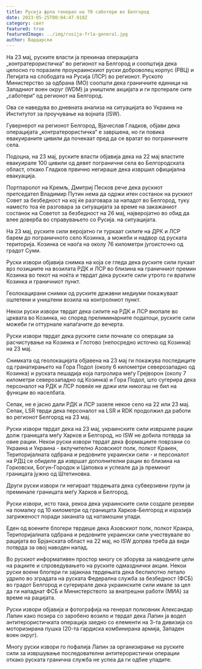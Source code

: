 ```yaml
---
title: Русија фрла генерал на 70 саботери во Белгород
date: 2023-05-25T00:04:47.918Z
category: свет
featured: true
featuredImage: ../img/rusija-frla-general.jpg
author: Вардарски
---
```

На 23 мај, руските власти ја прекинаа операцијата „контратерористичка“ во регионот на Белгород и соопштија дека целосно го поразиле проукраинскиот руски доброволец корпус (РВЦ) и Легијата на слободата на Русија (ЛСР) во регионот. Руското Министерство за одбрана (МО) соопшти дека граничните единици на Западниот воен округ (WDM) ја уништиле акцијата и ги протерале сите „саботери“ од регионот на Белгород.

Ова се наведува во дневната анализа на ситуацијата во Украина на Институтот за проучување на војната (ISW).

Гувернерот на регионот Белгород, Вјачеслав Гладков, објави дека операцијата „контратерористичка“ е завршена, но ги повика евакуираните цивили да почекаат пред да се вратат во пограничните села.

Подоцна, на 23 мај, руските власти објавија дека на 22 мај властите евакуирале 100 цивили од девет погранични села во Белгородската област, откако Гладков првично негираше дека извршил официјална евакуација.

Портпаролот на Кремљ, Дмитриј Песков рече дека рускиот претседател Владимир Путин нема да одржи итен состанок на рускиот Совет за безбедност на кој ќе разговара за нападот во Белгород, туку наместо тоа ќе разговара за ситуацијата за време на закажаниот состанок на Советот за безбедност на 26 мај, најверојатно во обид да влее доверба во справувањето со Русија. на ситуацијата.

На 23 мај, руските сили веројатно ги туркаат силите на ДРК и ЛСР барем до пограничното село Козинка, а можеби и надвор од руската територија. Козинка се наоѓа на околу 76 километри југоисточно од градот Суми.

Руски извори објавија снимка на која се гледа дека руските сили пукаат врз позициите на возилата РДК и ЛСР во близина на граничниот премин Козинка во текот на ноќта и тврдат дека руските сили утрото ги вратиле Козинка и граничниот пункт.

Геолокацирани снимки од руските државни медиуми покажуваат оштетени и уништени возила на контролниот пункт.

Некои руски извори тврдат дека силите на РДК и ЛСР вкопале во црквата во Козинка, но според прелиминарните податоци, руските сили можеби ги оттурнале напаѓачите до вечерта.

Руски извори тврдат дека руските сили почнале со операции за расчистување на Козинка и Глотово (непосредно источно од Козинка) на 23 мај.

Снимката од геолокацијата објавена на 23 мај ги покажува последиците од гранатирањето на Гора Подол (околу 6 километри северозападно од Козинка) и руската пешадија која патролира меѓу Грејворон (околу 7 километри северозападно од Козинка) и Гора Подол, што сугерира дека персоналот на РДК и ЛСР повеќе не држи или никогаш не бил на функции во населбата.

Сепак, не е јасно дали РДК и ЛСР зазеле некое село на 22 или 23 мај. Сепак, LSR тврди дека персоналот на LSR и RDK продолжил да работи во регионот Белгород на 23 мај.

Руски извори тврдат дека на 23 мај, украинските сили извршиле рации долж границата меѓу Харков и Белгород, но ISW не добила потврда за овие рации. Некои руски извори тврдат дека формациите поврзани со Украина и Украина - вклучително Азовскиот полк, полкот Кракен, Територијалната одбрана и редовните украински сили - и персоналот на РДЦ се обиделе да извршат дополнителни рации во близина на Горковски, Богун-Городок и Цаповка и успеале да ја преминат границата јужно од Штетиновка.

Други руски извори ги негираат тврдењата дека субверзивни групи ја преминале границата меѓу Харков и Белгород.

Руски извори, исто така, рекоа дека украинските сили создале резерви на помалку од 10 километри од границата Харков-Белгород и изразија загриженост поради заканата од натамошни упади.

Еден од воените блогери тврдеше дека Азовскиот полк, полкот Кракра, Територијалната одбрана и редовните украински сили учествувале во рацијата во Брјанската област на 22 мај, но ISW допрва треба да види потврда за овој наводен напад.

Во рускиот информативен простор многу се зборува за наводните цели на рациите и спроведувањето на руските одмазднички акции. Некои руски воени блогери ги зајакнаа тврдењата дека беспилотно летало удрило во зградата на руската Федерална служба за безбедност (ФСБ) во градот Белгород и сугерирале дека украинските сили имале за цел да ги нападнат ФСБ и Министерството за внатрешни работи (МИА) за време на рацијата.

Руски извори објавија и фотографија на генерал полковник Александар Лапин како позира со заробено возило и тврдат дека Лапин ја водел антитерористичката операција заедно со елементи на 3-та дивизија со моторизирана пушка (20-та гардиска комбинирана армија, Западен воен округ).

Многу руски извори го пофалија Лапин за организирање на руските сили за извршување последователни антитерористички операции откако руската гранична служба не успеа да ги одбие упадите.